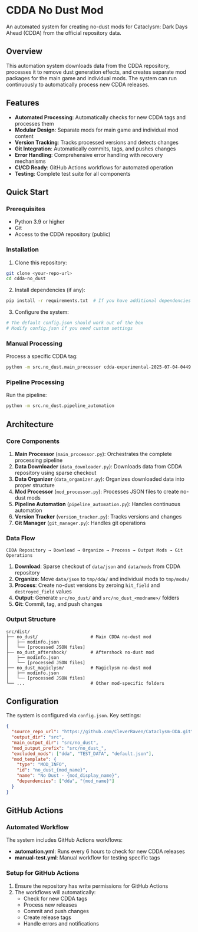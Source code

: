 # CDDA No Dust Mod

An automated system for creating no-dust mods for Cataclysm: Dark Days Ahead (CDDA) from the official repository data.

## Overview

This automation system downloads data from the CDDA repository, processes it to remove dust generation effects, and creates separate mod packages for the main game and individual mods. The system can run continuously to automatically process new CDDA releases.

## Features

- **Automated Processing**: Automatically checks for new CDDA tags and processes them
- **Modular Design**: Separate mods for main game and individual mod content
- **Version Tracking**: Tracks processed versions and detects changes
- **Git Integration**: Automatically commits, tags, and pushes changes
- **Error Handling**: Comprehensive error handling with recovery mechanisms
- **CI/CD Ready**: GitHub Actions workflows for automated operation
- **Testing**: Complete test suite for all components

## Quick Start

### Prerequisites

- Python 3.9 or higher
- Git
- Access to the CDDA repository (public)

### Installation

1. Clone this repository:
```bash
git clone <your-repo-url>
cd cdda-no_dust
```

2. Install dependencies (if any):
```bash
pip install -r requirements.txt  # If you have additional dependencies
```

3. Configure the system:
```bash
# The default config.json should work out of the box
# Modify config.json if you need custom settings
```

### Manual Processing

Process a specific CDDA tag:
```bash
python -m src.no_dust.main_processor cdda-experimental-2025-07-04-0449
```

### Pipeline Processing

Run the pipeline:
```bash
python -m src.no_dust.pipeline_automation
```

## Architecture

### Core Components

1. **Main Processor** (`main_processor.py`): Orchestrates the complete processing pipeline
2. **Data Downloader** (`data_downloader.py`): Downloads data from CDDA repository using sparse checkout
3. **Data Organizer** (`data_organizer.py`): Organizes downloaded data into proper structure
4. **Mod Processor** (`mod_processor.py`): Processes JSON files to create no-dust mods
5. **Pipeline Automation** (`pipeline_automation.py`): Handles continuous automation
6. **Version Tracker** (`version_tracker.py`): Tracks versions and changes
7. **Git Manager** (`git_manager.py`): Handles git operations

### Data Flow

```
CDDA Repository → Download → Organize → Process → Output Mods → Git Operations
```

1. **Download**: Sparse checkout of `data/json` and `data/mods` from CDDA repository
2. **Organize**: Move `data/json` to `tmp/dda/` and individual mods to `tmp/mods/`
3. **Process**: Create no-dust versions by zeroing `hit_field` and `destroyed_field` values
4. **Output**: Generate `src/no_dust/` and `src/no_dust_<modname>/` folders
5. **Git**: Commit, tag, and push changes

### Output Structure

```
src/dist/
├── no_dust/                    # Main CDDA no-dust mod
│   ├── modinfo.json
│   └── [processed JSON files]
├── no_dust_aftershock/         # Aftershock no-dust mod
│   ├── modinfo.json
│   └── [processed JSON files]
├── no_dust_magiclysm/          # Magiclysm no-dust mod
│   ├── modinfo.json
│   └── [processed JSON files]
└── ...                         # Other mod-specific folders
```

## Configuration

The system is configured via `config.json`. Key settings:

```json
{
  "source_repo_url": "https://github.com/CleverRaven/Cataclysm-DDA.git",
  "output_dir": "src",
  "main_output_dir": "src/no_dust",
  "mod_output_prefix": "src/no_dust_",
  "excluded_mods": ["dda", "TEST_DATA", "default.json"],
  "mod_template": {
    "type": "MOD_INFO",
    "id": "no_dust_{mod_name}",
    "name": "No Dust - {mod_display_name}",
    "dependencies": ["dda", "{mod_name}"]
  }
}
```

## GitHub Actions

### Automated Workflow

The system includes GitHub Actions workflows:

- **automation.yml**: Runs every 6 hours to check for new CDDA releases
- **manual-test.yml**: Manual workflow for testing specific tags

### Setup for GitHub Actions

1. Ensure the repository has write permissions for GitHub Actions
2. The workflows will automatically:
   - Check for new CDDA tags
   - Process new releases
   - Commit and push changes
   - Create release tags
   - Handle errors and notifications
